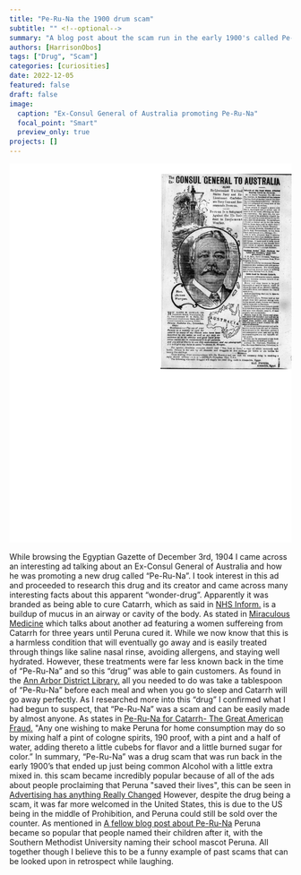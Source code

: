 ```yaml
---
title: "Pe-Ru-Na the 1900 drum scam"
subtitle: "" <!--optional-->
summary: "A blog post about the scam run in the early 1900's called Pe-Ru-Na"
authors: [HarrisonObos]
tags: ["Drug", "Scam"]
categories: [curiosities]
date: 2022-12-05
featured: false
draft: false
image:
  caption: "Ex-Consul General of Australia promoting Pe-Ru-Na"
  focal_point: "Smart"
  preview_only: true
projects: []
---
```

![label](featured.png)

While browsing the Egyptian Gazette of December 3rd, 1904 I came across an interesting ad talking about an Ex-Consul General of Australia and how he was promoting a new drug called “Pe-Ru-Na”. I took interest in this ad and proceeded to research this drug and its creator and came across many interesting facts about this apparent “wonder-drug”. Apparently it was branded as being able to cure Catarrh, which as said in [NHS Inform.](https://www.nhsinform.scot/illnesses-and-conditions/lungs-and-airways/catarrh#:~:text=Catarrh%20is%20a%20build%2Dup,is%20known%20as%20chronic%20catarrh.s) is a buildup of mucus in an airway or cavity of the body. As stated in [Miraculous Medicine](https://dig-eg-gaz.github.io/post/2017-03-06-baxter-peruna/) which talks about another ad featuring a women suffereing from Catarrh for three years until Peruna cured it. While we now know that this is a harmless condition that will eventually go away and is easily treated through things like saline nasal rinse, avoiding allergens, and staying well hydrated. However, these treatments were far less known back in the time of “Pe-Ru-Na” and so this “drug” was able to gain customers. As found in the [Ann Arbor District Library.](https://aadl.org/node/508575) all you needed to do was take a tablespoon of “Pe-Ru-Na” before each meal and when you go to sleep and Catarrh will go away perfectly. As I researched more into this “drug” I confirmed what I had begun to suspect, that “Pe-Ru-Na” was a scam and can be easily made by almost anyone. As states in [Pe-Ru-Na for Catarrh- The Great American Fraud.](https://www.peachridgeglass.com/2018/10/pe-ru-na-for-catarrh-the-great-american-fraud/) "Any one wishing to make Peruna for home consumption may do so by mixing half a pint of cologne spirits, 190 proof, with a pint and a half of water, adding thereto a little cubebs for flavor and a little burned sugar for color.” In summary, “Pe-Ru-Na” was a drug scam that was run back in the early 1900’s that ended up just being common Alcohol with a little extra mixed in. this scam became incredibly popular because of all of the ads about people proclaiming that Peruna "saved their lives", this can be seen in [Advertising has anything Really Changed](https://dig-eg-gaz.github.io/post/18-blog-majonica/) However, despite the drug being a scam, it was far more welcomed in the United States, this is due to the US being in the middle of Prohibition, and Peruna could still be sold over the counter. As mentioned in [A fellow blog post about Pe-Ru-Na](https://dig-eg-gaz.github.io/post/2017-04-14-bolton-blog/) Peruna became so popular that people named their children after it, with the Southern Methodist University naming their school mascot Peruna. All together though I believe this to be a funny example of past scams that can be looked upon in retrospect while laughing.
